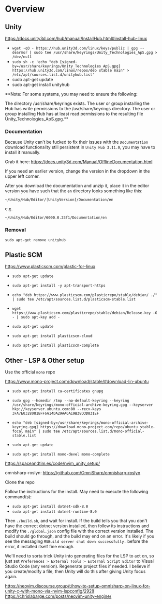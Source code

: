 # Overview

## Unity

https://docs.unity3d.com/hub/manual/InstallHub.html#install-hub-linux

* `wget -qO - https://hub.unity3d.com/linux/keys/public | gpg --dearmor | sudo tee /usr/share/keyrings/Unity_Technologies_ApS.gpg > /dev/null`
* `sudo sh -c 'echo "deb [signed-by=/usr/share/keyrings/Unity_Technologies_ApS.gpg] https://hub.unity3d.com/linux/repos/deb stable main" > /etc/apt/sources.list.d/unityhub.list'`
* sudo apt-get update
* sudo apt-get install unityhub

**Note: For some systems, you may need to ensure the following:

The directory /usr/share/keyrings exists.
The user or group installing the Hub has write permissions to the /usr/share/keyrings directory.
The user or group installing Hub has at least read permissions to the resulting file Unity_Technologies_ApS.gpg.**

### Documentation

Because Unity can't be fucked to fix their issues with the `Documentation` download functionality still persistent in `Unity Hub 3.11.0`, you may have to install it manually.

Grab it here: https://docs.unity3d.com/Manual/OfflineDocumentation.html

If you need an earlier version, change the version in the dropdown in the upper left corner.

After you download the documentation and unzip it, place it in the editor version you have such that the `en` directory looks something like this:

`~/Unity/Hub/Editor/[UnityVersion]/Documentation/en`

e.g.

`~/Unity/Hub/Editor/6000.0.23f1/Documentation/en`

### Removal

`sudo apt-get remove unityhub`

## Plastic SCM

https://www.plasticscm.com/plastic-for-linux

* `sudo apt-get update`
* `sudo apt-get install -y apt-transport-https`
* `echo "deb https://www.plasticscm.com/plasticrepo/stable/debian/ ./" | sudo tee /etc/apt/sources.list.d/plasticscm-stable.list`
* `wget https://www.plasticscm.com/plasticrepo/stable/debian/Release.key -O - | sudo apt-key add -`
* `sudo apt-get update`

* `sudo apt-get install plasticscm-cloud`

* `sudo apt-get install plasticscm-complete`

## Other - LSP & Other setup

Use the official `mono` repo

https://www.mono-project.com/download/stable/#download-lin-ubuntu

* `sudo apt-get install ca-certificates gnupg`
* `sudo gpg --homedir /tmp --no-default-keyring --keyring /usr/share/keyrings/mono-official-archive-keyring.gpg --keyserver hkp://keyserver.ubuntu.com:80 --recv-keys 3FA7E0328081BFF6A14DA29AA6A19B38D3D831EF`
* `echo "deb [signed-by=/usr/share/keyrings/mono-official-archive-keyring.gpg] https://download.mono-project.com/repo/ubuntu stable-focal main" | sudo tee /etc/apt/sources.list.d/mono-official-stable.list`
* `sudo apt-get update`

* `sudo apt-get install mono-devel mono-complete`

https://spaceandtim.es/code/nvim_unity_setup/

omnisharp-roslyn: https://github.com/OmniSharp/omnisharp-roslyn

Clone the repo

Follow the instructions for the install. May need to execute the following command(s):

* `sudo apt-get install dotnet-sdk-8.0`
* `sudo apt-get install dotnet-runtime-8.0`

Then `./build.sh`, and wait for install. If the build tells you that you don't have the correct dotnet version installed, then follow its instructions and modify the `./global.json` config file with the correct version installed. The build should go through, and the build may end on an error. It's likely if you see the messaging `MSBuild server shut down successfully.` before the error, it installed itself fine enough.

We'll need to sorta trick Unity into generating files for the LSP to act on, so just set `Preferences > External Tools > External Script Editor` to Visual Studio Code (any version). Regenerate project files if needed. I believe if you create/modify a file, then Unity will do this after giving Unity focus again.

https://neovim.discourse.group/t/how-to-setup-omnisharp-on-linux-for-unity-c-with-mono-via-nvim-lspconfig/2928
https://chrislabarge.com/posts/neovim-unity-engine/
